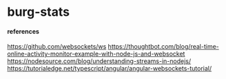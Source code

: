 # burg-stats

#### references
https://github.com/websockets/ws
https://thoughtbot.com/blog/real-time-online-activity-monitor-example-with-node-js-and-websocket
https://nodesource.com/blog/understanding-streams-in-nodejs/
https://tutorialedge.net/typescript/angular/angular-websockets-tutorial/
